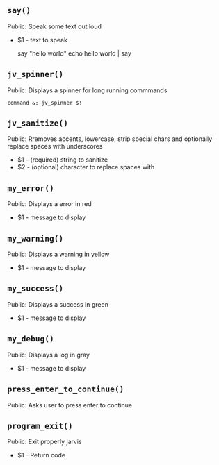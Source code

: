 `say()`
-------

Public: Speak some text out loud

* $1 - text to speak

    say "hello world"
    echo hello world | say


`jv_spinner()`
--------------

Public: Displays a spinner for long running commmands

    command &; jv_spinner $!


`jv_sanitize()`
---------------

Public: Rremoves accents, lowercase, strip special chars and optionally replace spaces with underscores

* $1 - (required) string to sanitize
* $2 - (optional) character to replace spaces with


`my_error()`
------------

Public: Displays a error in red
* $1 - message to display


`my_warning()`
--------------

Public: Displays a warning in yellow
* $1 - message to display


`my_success()`
--------------

Public: Displays a success in green
* $1 - message to display


`my_debug()`
------------

Public: Displays a log in gray
* $1 - message to display


`press_enter_to_continue()`
---------------------------

Public: Asks user to press enter to continue


`program_exit()`
----------------

Public: Exit properly jarvis

* $1 - Return code


